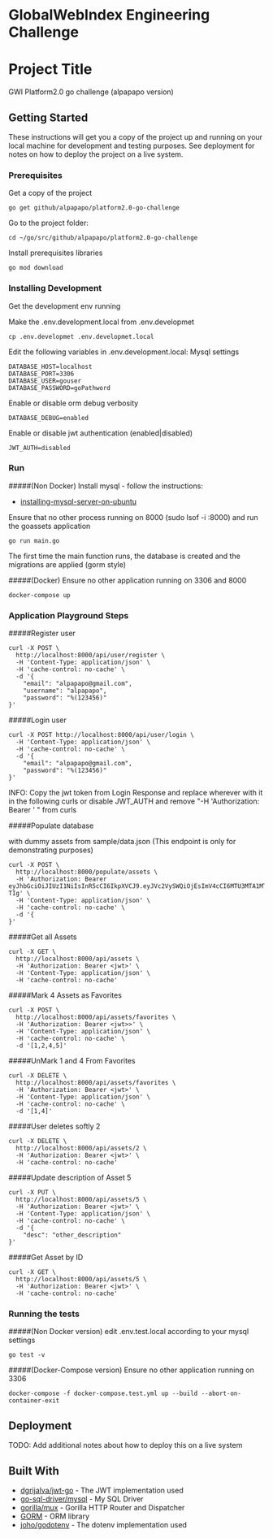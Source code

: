# GlobalWebIndex Engineering Challenge

# Project Title

GWI Platform2.0 go challenge (alpapapo version)

## Getting Started

These instructions will get you a copy of the project up and running on your local machine for development and testing purposes. See deployment for notes on how to deploy the project on a live system.

### Prerequisites

Get a copy of the project
```
go get github/alpapapo/platform2.0-go-challenge
```
Go to the project folder:
```
cd ~/go/src/github/alpapapo/platform2.0-go-challenge
```
Install prerequisites libraries
```
go mod download
```

### Installing Development

Get the development env running 

Make the .env.development.local from .env.developmet
```
cp .env.developmet .env.developmet.local
```
Edit the following variables in .env.development.local:
Mysql settings
```
DATABASE_HOST=localhost
DATABASE_PORT=3306
DATABASE_USER=gouser
DATABASE_PASSWORD=goPathword
```
Enable or disable orm debug verbosity
```
DATABASE_DEBUG=enabled
```
Enable or disable jwt authentication (enabled|disabled)
```
JWT_AUTH=disabled
```

### Run 
#####(Non Docker)
Install mysql - follow the instructions:

* [installing-mysql-server-on-ubuntu](https://support.rackspace.com/how-to/installing-mysql-server-on-ubuntu/)

Ensure that no other process running on 8000 (sudo lsof -i :8000) and run the goassets application
```
go run main.go
```
The first time the main function runs, the database is created and the migrations are applied (gorm style)

#####(Docker)
Ensure no other application running on 3306 and 8000
```
docker-compose up
```

### Application Playground Steps
#####Register user
```
curl -X POST \
  http://localhost:8000/api/user/register \
  -H 'Content-Type: application/json' \
  -H 'cache-control: no-cache' \
  -d '{
	"email": "alpapapo@gmail.com",
	"username": "alpapapo",
	"password": "%(123456)"
}'
```
#####Login user
```
curl -X POST http://localhost:8000/api/user/login \
  -H 'Content-Type: application/json' \
  -H 'cache-control: no-cache' \
  -d '{
	"email": "alpapapo@gmail.com",
	"password": "%(123456)"
}'
```
INFO: Copy the jwt token from Login Response and replace wherever <jwt> with it in the following curls
or disable JWT_AUTH and remove  "-H 'Authorization: Bearer <jwt>' \" from curls

#####Populate database 

with dummy assets from sample/data.json (This endpoint is only for demonstrating purposes)
```
curl -X POST \
  http://localhost:8000/populate/assets \
  -H 'Authorization: Bearer eyJhbGciOiJIUzI1NiIsInR5cCI6IkpXVCJ9.eyJVc2VySWQiOjEsImV4cCI6MTU3MTA1MTE0MX0.RYP19dT_RXRheUHdBuHPnnkwqpx9y2PQ0seKRlD-TIg' \
  -H 'Content-Type: application/json' \
  -H 'cache-control: no-cache' \
  -d '{	
}'
```
#####Get all Assets
```
curl -X GET \
  http://localhost:8000/api/assets \
  -H 'Authorization: Bearer <jwt>' \
  -H 'Content-Type: application/json' \
  -H 'cache-control: no-cache'
```
#####Mark 4 Assets as Favorites
```
curl -X POST \
  http://localhost:8000/api/assets/favorites \
  -H 'Authorization: Bearer <jwt>>' \
  -H 'Content-Type: application/json' \
  -H 'cache-control: no-cache' \
  -d '[1,2,4,5]'
```
#####UnMark 1 and 4 From Favorites
```
curl -X DELETE \
  http://localhost:8000/api/assets/favorites \
  -H 'Authorization: Bearer <jwt>' \
  -H 'Content-Type: application/json' \
  -H 'cache-control: no-cache' \
  -d '[1,4]'
```
#####User deletes softly 2
```
curl -X DELETE \
  http://localhost:8000/api/assets/2 \
  -H 'Authorization: Bearer <jwt>' \
  -H 'cache-control: no-cache'
``` 
#####Update description of Asset 5
```
curl -X PUT \
  http://localhost:8000/api/assets/5 \
  -H 'Authorization: Bearer <jwt>' \
  -H 'Content-Type: application/json' \
  -H 'cache-control: no-cache' \
  -d '{
	"desc": "other_description"
}'
```
#####Get Asset by ID
```
curl -X GET \
  http://localhost:8000/api/assets/5 \
  -H 'Authorization: Bearer <jwt>' \
  -H 'cache-control: no-cache'
```
### Running the tests
#####(Non Docker version)
edit .env.test.local according to your mysql settings
```
go test -v
```
#####(Docker-Compose version)
Ensure no other application running on 3306
```
docker-compose -f docker-compose.test.yml up --build --abort-on-container-exit
```

## Deployment

TODO: Add additional notes about how to deploy this on a live system

## Built With

* [dgrijalva/jwt-go](https://github.com/dgrijalva/jwt-go) - The JWT implementation used
* [go-sql-driver/mysql](https://github.com/go-sql-driver/mysql) - My SQL Driver
* [gorilla/mux](https://github.com/gorilla/mux) - Gorilla HTTP Router and Dispatcher
* [GORM](https://github.com/jinzhu/gorm) - ORM library
* [joho/godotenv](https://github.com/joho/godotenv) - The dotenv implementation used


